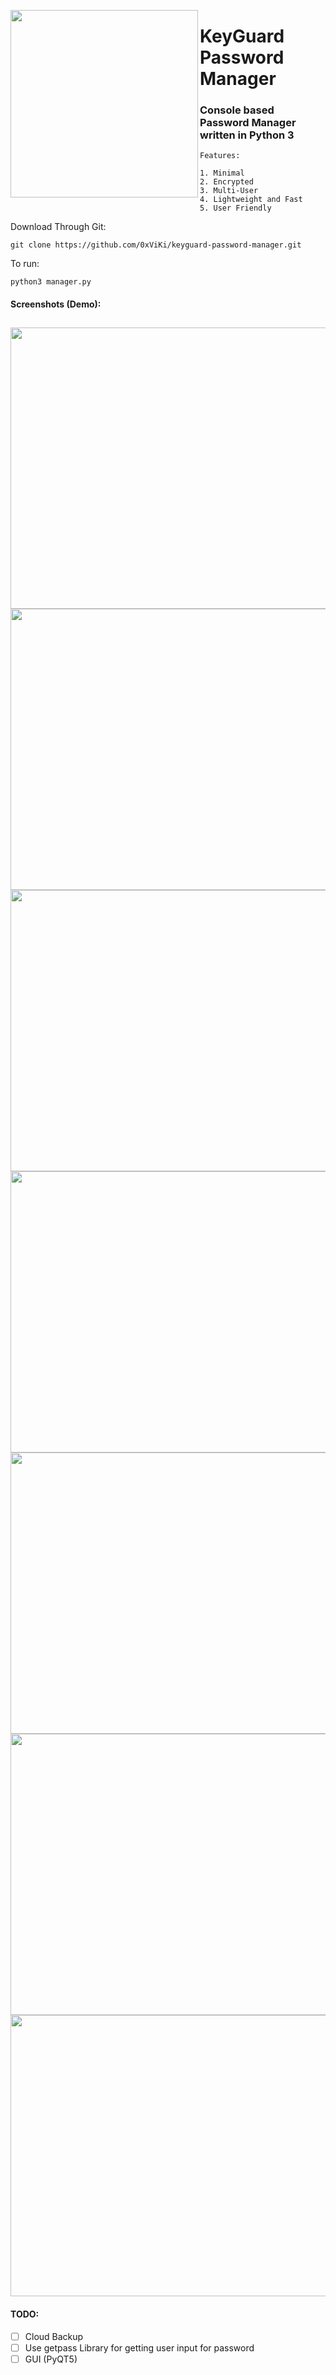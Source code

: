 <img align='left' width="300" height="300" src='https://github.com/0xViKi/keyguard-password-manager/blob/main/pm.png'></img>

# KeyGuard Password Manager
### Console based Password Manager written in Python 3
```
Features:

1. Minimal
2. Encrypted
3. Multi-User
4. Lightweight and Fast
5. User Friendly
```
Download Through Git:
```
git clone https://github.com/0xViKi/keyguard-password-manager.git
```

To run:
```python3
python3 manager.py
```
#### Screenshots (Demo):

<img width="850" height="450" src='https://github.com/0xViKi/keyguard-password-manager/blob/main/screenshots/screenshot1.PNG'></img>
<img width="850" height="450" src='https://github.com/0xViKi/keyguard-password-manager/blob/main/screenshots/screenshot2.PNG'></img>
<img width="850" height="450" src='https://github.com/0xViKi/keyguard-password-manager/blob/main/screenshots/screenshot3.PNG'></img>
<img width="850" height="450" src='https://github.com/0xViKi/keyguard-password-manager/blob/main/screenshots/screenshot4.PNG'></img>
<img width="850" height="450" src='https://github.com/0xViKi/keyguard-password-manager/blob/main/screenshots/screenshot5.PNG'></img>
<img width="850" height="450" src='https://github.com/0xViKi/keyguard-password-manager/blob/main/screenshots/screenshot6.PNG'></img>
<img width="850" height="450" src='https://github.com/0xViKi/keyguard-password-manager/blob/main/screenshots/screenshot7.PNG'></img>
---
#### TODO:

- [ ] Cloud Backup
- [ ] Use getpass Library for getting user input for password
- [ ] GUI (PyQT5)
